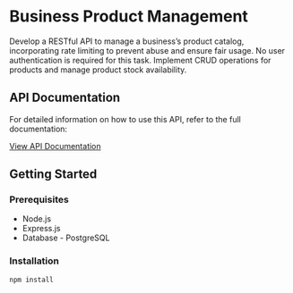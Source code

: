 # Business Product Management 

Develop a RESTful API to manage a business’s product catalog, incorporating rate limiting to prevent abuse and ensure fair usage. No user authentication is required for this task. Implement CRUD operations for products and manage product stock availability.

## API Documentation

For detailed information on how to use this API, refer to the full documentation:

[View API Documentation](https://documenter.getpostman.com/view/12384273/2sB2cRC4eE)

## Getting Started

### Prerequisites

- Node.js
- Express.js
- Database - PostgreSQL

### Installation

```sh
npm install